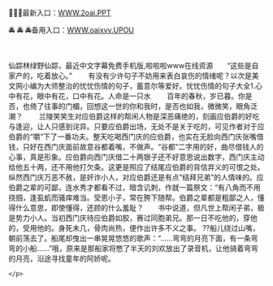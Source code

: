 <p>
	👥👥👥最新入口：<a href="http://www.baidu.com/link?url=6MA2SWnO3Raqke39an_0PUxosM6ZrUGzi1BN9tNnlPW&wd">WWW.2oai.PPT</a> 
	<p>
		🚔
🚔
🚔备用入口：<a href="http://www.baidu.com/link?url=6MA2SWnO3Raqke39an_0PUxosM6ZrUGzi1BN9tNnlPW&wd">WWW.oaixvv.UPOU</a> 
	</p>
	<p>
		<br />
	</p>
	<p>
		仙踪林绿野仙踪，最近中文字幕免费手机版,啦啦啦www在线资源　　“这些是自家产的，吃着放心。”
　　有没有少许句子不妨用来表白哀伤的情绪呢？以次是美文网小编为大师整治的忧忧伤情的句子，蓄意尔等爱好。忧忧伤情的句子大全1.心中有花，眼中有花，口中有花。人命是一只水
　　百年的春秋，岁已暮。你是否，也倚了往事的门楣，回想这一世的你和我时，是否也如我，微微笑，眼角泛潮？
　　兰陵笑笑生对应伯爵这样的帮闲人物是深恶痛绝的，刻画应伯爵的好吃与逢迎，让人只感到诧异。只要应伯爵出场，无处不是关于吃的，可见作者对于应伯爵的“嚼”下了一番功夫。整天吃喝西门庆的应伯爵，也实在无脸向西门庆张嘴借钱，只好在西门庆面前故意谷都着嘴，不做声。“谷都”二字用的好，曲尽借钱人的心事，真是形象。应伯爵向西门庆借二十两银子还不好意思说出数字，西门庆主动给他五十两，还不用他打欠条。这更是照应了结尾应伯爵的背信弃义的可恨之处。　　纵然西门庆万恶不赦，是奸诈小人，对应伯爵还是有点“结拜兄弟”的人情味的。应伯爵之辈的可鄙，连水秀才都看不过，暗含讥刺，作就一篇祭文：“有八角而不用挠掴，逢虱虮而骚痒难当。受恩小子，常在胯下随帮。伯爵之辈都是粗鄙之人，懂得什么意思，即使懂得，还顾的什么羞耻？　　书中说道，但凡世上帮闲子弟，极是势力小人。当初西门庆待应伯爵如胶，赛过同胞弟兄。那一日不吃他的，穿他的，受用他的。身死未几，骨肉尚热，便作出许多不义之事。
??船儿绕过山嘴，朝前荡去了。船尾却曳出一串晃晃悠悠的歌声：“……弯弯的月亮下面，有一条弯弯的小船……”哦，原来是那船家将憋了半天的刘欢放出了录音机，让他骑着弯弯的月亮，沿途寻找童年的阿娇呢。

	</p>
